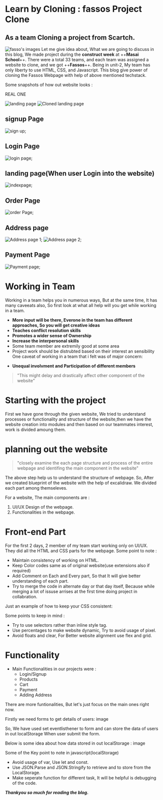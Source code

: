 # Learn by Cloning : fassos Project Clone
## As a team Cloning a project from Scartch.

![fasso's images](https://pbs.twimg.com/profile_images/1322065939974647808/RiJRkQ2k.jpg) 
Let me give idea about, What we are going to discuss in this blog, We made project during the **construct week** at ++**Masai School**++. There were a total 33 teams, and each team was assigned a website to clone, and we got ++**Fassos**++. Being in unit-2, My team has only liberty to use HTML, CSS,  and Javascript. This blog give power of cloning the Fassos Webpage  with help of above mentioned  techstack. 

Some snapshots of how out website looks : 

REAL ONE

![landing page](https://cdn.hashnode.com/res/hashnode/image/upload/v1627371813256/XjnA3Xz7A.png?auto=compress,format&format=webp) 
![Cloned landing page](https://github.com/kirankumar-medikurthy/MasaiProject-Unit-2/blob/main/scrrenshort/landing-page.png) 
## signup Page
![sign up](https://github.com/kirankumar-medikurthy/MasaiProject-Unit-2/blob/main/scrrenshort/sign-up.png);
## Login Page
![login page](https://github.com/kirankumar-medikurthy/MasaiProject-Unit-2/blob/main/scrrenshort/login.png);
## landing page(When user Login into the website)
![indexpage](https://github.com/kirankumar-medikurthy/MasaiProject-Unit-2/blob/main/scrrenshort/index-page.png);
## Order Page
![order Page](https://github.com/kirankumar-medikurthy/MasaiProject-Unit-2/blob/main/scrrenshort/order%20page.png);
## Address page
![Address page 1](https://github.com/kirankumar-medikurthy/MasaiProject-Unit-2/blob/main/scrrenshort/address%20page.png);
![Address page 2](https://github.com/kirankumar-medikurthy/MasaiProject-Unit-2/blob/main/scrrenshort/address%20page%202.png);
## Payment Page
![Payment page](https://github.com/kirankumar-medikurthy/MasaiProject-Unit-2/blob/main/scrrenshort/payment%20page.png);

# Working in Team

Working in a team helps you in numerous ways, But at the same time, It has many caveeats also, So first look at what all help will you get while working in a team.

- **More input will be there, Everone in the team has different approaches, So you will get creative ideas**
- **Teaches conflict resolution skills**
- **Promotes a wider sense of Ownership**
- **Increase the interpersonal skills**
- Some team member are extremily good at some area
- Project work should be distrubted based on their interest an sensibility
One caveat of working in a team that i felt was of major concern:
* **Unequal involvment and Participation of different members**
>"This might delay and drastically affect other component of the website"
# Starting with the project
First we have gone through the given website, We tried to understand processes or functionality and structure of the website,then we have the website creation into modules and then based on our teammates interest, work is divided amoung them.

# planning out the website
> "closely examine the each page structure and process of the entire webpage and identifing the main component in the website"

The above step help us to understand the structure of webpage.
So, After we created blueprint of the website with the help of excalidraw. We divided each part among themseleves.

For a website, The main components are :
1. UI/UX Design of the webpage.
2. Functionalities in the webpage.

# Front-end Part
For the first 2 days, 2 member of my team start working only on UI/UX. They did all the HTML and CSS parts for the webpage. Some point to note :
* Maintain consistency of working on HTML.
* Keep Color codes  same as of original website(use extensions also if required)
* Add Comment on Each and Every part, So that It will give better understanding of each part.
* Try to merge the code in alternate day or that day itself, Because while merging a lot of issuse arrises at the first time doing project in collabration.

Just an example of how to keep your CSS consistent:

Some points to keep in mind : 
*   Try to use selectors rather than inline style tag.
* Use percentages to make website dynamic, Try to avoid usage of pixel.
* Avoid floats and clear, For Better website alignment use flex and grid.

# Functionality
* Main Functionalities in our projects were :
    * Login/Signup
    * Products
    * Cart
    * Payment
    * Adding Address

There are more funtionalities, But let's just focus on the main ones right now.

Firstly we need forms to get details of users:
image



So, We have used set eventlisthener to form and can store the data of users in out localStorage When user submit the form. 

Below is some idea about how data stored in out localStorage :
image

Some of the Key point to note in javascript(localStorage)
* Avoid usage of var, Use let and const.
* Use JSON.Parse and JSON.Stringify to retrieve and to store from the LocalStorage.
* Make seperate function for different task, It will be helpful is debugging of the code.

***Thankyou so much for reading the blog.***


  
